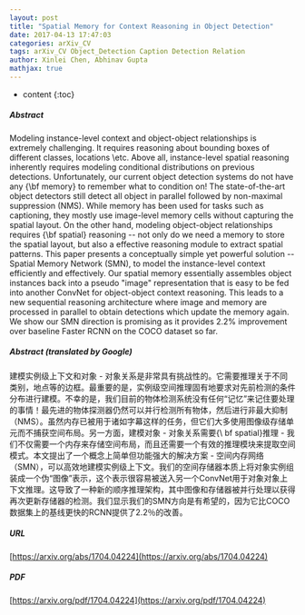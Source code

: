 ```yaml
---
layout: post
title: "Spatial Memory for Context Reasoning in Object Detection"
date: 2017-04-13 17:47:03
categories: arXiv_CV
tags: arXiv_CV Object_Detection Caption Detection Relation
author: Xinlei Chen, Abhinav Gupta
mathjax: true
---
```


* content
{:toc}

##### Abstract
Modeling instance-level context and object-object relationships is extremely challenging. It requires reasoning about bounding boxes of different classes, locations \etc. Above all, instance-level spatial reasoning inherently requires modeling conditional distributions on previous detections. Unfortunately, our current object detection systems do not have any {\bf memory} to remember what to condition on! The state-of-the-art object detectors still detect all object in parallel followed by non-maximal suppression (NMS). While memory has been used for tasks such as captioning, they mostly use image-level memory cells without capturing the spatial layout. On the other hand, modeling object-object relationships requires {\bf spatial} reasoning -- not only do we need a memory to store the spatial layout, but also a effective reasoning module to extract spatial patterns. This paper presents a conceptually simple yet powerful solution -- Spatial Memory Network (SMN), to model the instance-level context efficiently and effectively. Our spatial memory essentially assembles object instances back into a pseudo "image" representation that is easy to be fed into another ConvNet for object-object context reasoning. This leads to a new sequential reasoning architecture where image and memory are processed in parallel to obtain detections which update the memory again. We show our SMN direction is promising as it provides 2.2\% improvement over baseline Faster RCNN on the COCO dataset so far.

##### Abstract (translated by Google)
建模实例级上下文和对象 - 对象关系是非常具有挑战性的。它需要推理关于不同类别，地点等的边框。最重要的是，实例级空间推理固有地要求对先前检测的条件分布进行建模。不幸的是，我们目前的物体检测系统没有任何“记忆”来记住要处理的事情！最先进的物体探测器仍然可以并行检测所有物体，然后进行非最大抑制（NMS）。虽然内存已被用于诸如字幕这样的任务，但它们大多使用图像级存储单元而不捕获空间布局。另一方面，建模对象 - 对象关系需要{\ bf spatial}推理 - 我们不仅需要一个内存来存储空间布局，而且还需要一个有效的推理模块来提取空间模式。本文提出了一个概念上简单但功能强大的解决方案 - 空间内存网络（SMN），可以高效地建模实例级上下文。我们的空间存储器本质上将对象实例组装成一个伪“图像”表示，这个表示很容易被送入另一个ConvNet用于对象对象上下文推理。这导致了一种新的顺序推理架构，其中图像和存储器被并行处理以获得再次更新存储器的检测。我们显示我们的SMN方向是有希望的，因为它比COCO数据集上的基线更快的RCNN提供了2.2％的改善。

##### URL
[https://arxiv.org/abs/1704.04224](https://arxiv.org/abs/1704.04224)

##### PDF
[https://arxiv.org/pdf/1704.04224](https://arxiv.org/pdf/1704.04224)

